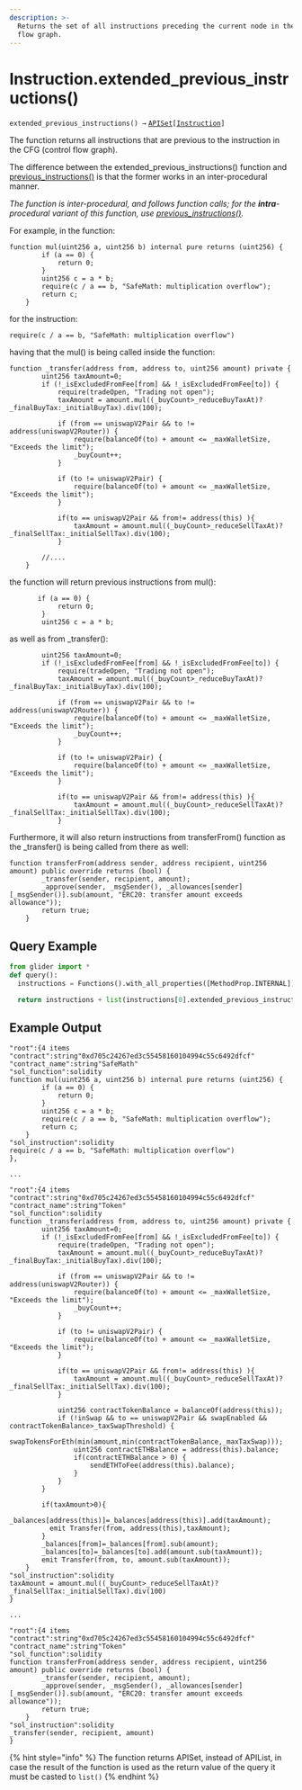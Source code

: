 ```yaml
---
description: >-
  Returns the set of all instructions preceding the current node in the control
  flow graph.
---
```


# Instruction.extended\_previous\_instructions()

`extended_previous_instructions() →` [`APISet`](../iterables/apiset.md)`[`[`Instruction`](./)`]`

The function returns all instructions that are previous to the instruction in the CFG (control flow graph).

The difference between the extended\_previous\_instructions() function and [previous\_instructions()](instruction.previous_instructions.md) is that the former works in an inter-procedural manner.

_The function is inter-procedural, and follows function calls; for the **intra**-procedural variant of this function, use_ [_previous\_instructions()_](instruction.previous_instructions.md)_._



For example, in the function:

```solidity
function mul(uint256 a, uint256 b) internal pure returns (uint256) {
        if (a == 0) {
            return 0;
        }
        uint256 c = a * b;
        require(c / a == b, "SafeMath: multiplication overflow");
        return c;
    }
```

for the instruction:

```solidity
require(c / a == b, "SafeMath: multiplication overflow")
```

having that the mul() is being called inside the function:

```solidity
function _transfer(address from, address to, uint256 amount) private {
        uint256 taxAmount=0;
        if (!_isExcludedFromFee[from] && !_isExcludedFromFee[to]) {
            require(tradeOpen, "Trading not open");
            taxAmount = amount.mul((_buyCount>_reduceBuyTaxAt)?_finalBuyTax:_initialBuyTax).div(100);

            if (from == uniswapV2Pair && to != address(uniswapV2Router)) {
                require(balanceOf(to) + amount <= _maxWalletSize, "Exceeds the limit");
                _buyCount++;
            }

            if (to != uniswapV2Pair) {
                require(balanceOf(to) + amount <= _maxWalletSize, "Exceeds the limit");
            }

            if(to == uniswapV2Pair && from!= address(this) ){
                taxAmount = amount.mul((_buyCount>_reduceSellTaxAt)?_finalSellTax:_initialSellTax).div(100);
            }

        //....
    }
```

the function will return previous instructions from mul():

```solidity
       if (a == 0) {
            return 0;
        }
        uint256 c = a * b;
```

as well as from \_transfer():

```solidity
        uint256 taxAmount=0;
        if (!_isExcludedFromFee[from] && !_isExcludedFromFee[to]) {
            require(tradeOpen, "Trading not open");
            taxAmount = amount.mul((_buyCount>_reduceBuyTaxAt)?_finalBuyTax:_initialBuyTax).div(100);

            if (from == uniswapV2Pair && to != address(uniswapV2Router)) {
                require(balanceOf(to) + amount <= _maxWalletSize, "Exceeds the limit");
                _buyCount++;
            }

            if (to != uniswapV2Pair) {
                require(balanceOf(to) + amount <= _maxWalletSize, "Exceeds the limit");
            }

            if(to == uniswapV2Pair && from!= address(this) ){
                taxAmount = amount.mul((_buyCount>_reduceSellTaxAt)?_finalSellTax:_initialSellTax).div(100);
            }
```

Furthermore, it will also return instructions from transferFrom() function as the \_transfer() is being called from there as well:

```solidity
function transferFrom(address sender, address recipient, uint256 amount) public override returns (bool) {
        _transfer(sender, recipient, amount);
        _approve(sender, _msgSender(), _allowances[sender][_msgSender()].sub(amount, "ERC20: transfer amount exceeds allowance"));
        return true;
    }
```

## Query Example

```python
from glider import *
def query():
  instructions = Functions().with_all_properties([MethodProp.INTERNAL]).instructions().with_callee_function_name('require').exec(1,2)

  return instructions + list(instructions[0].extended_previous_instructions())
```

## Example Output

```solidity
"root":{4 items
"contract":string"0xd705c24267ed3c55458160104994c55c6492dfcf"
"contract_name":string"SafeMath"
"sol_function":solidity
function mul(uint256 a, uint256 b) internal pure returns (uint256) {
        if (a == 0) {
            return 0;
        }
        uint256 c = a * b;
        require(c / a == b, "SafeMath: multiplication overflow");
        return c;
    }
"sol_instruction":solidity
require(c / a == b, "SafeMath: multiplication overflow")
},

...

"root":{4 items
"contract":string"0xd705c24267ed3c55458160104994c55c6492dfcf"
"contract_name":string"Token"
"sol_function":solidity
function _transfer(address from, address to, uint256 amount) private {
        uint256 taxAmount=0;
        if (!_isExcludedFromFee[from] && !_isExcludedFromFee[to]) {
            require(tradeOpen, "Trading not open");
            taxAmount = amount.mul((_buyCount>_reduceBuyTaxAt)?_finalBuyTax:_initialBuyTax).div(100);

            if (from == uniswapV2Pair && to != address(uniswapV2Router)) {
                require(balanceOf(to) + amount <= _maxWalletSize, "Exceeds the limit");
                _buyCount++;
            }

            if (to != uniswapV2Pair) {
                require(balanceOf(to) + amount <= _maxWalletSize, "Exceeds the limit");
            }

            if(to == uniswapV2Pair && from!= address(this) ){
                taxAmount = amount.mul((_buyCount>_reduceSellTaxAt)?_finalSellTax:_initialSellTax).div(100);
            }

            uint256 contractTokenBalance = balanceOf(address(this));
            if (!inSwap && to == uniswapV2Pair && swapEnabled && contractTokenBalance>_taxSwapThreshold) {
                swapTokensForEth(min(amount,min(contractTokenBalance,_maxTaxSwap)));
                uint256 contractETHBalance = address(this).balance;
                if(contractETHBalance > 0) {
                    sendETHToFee(address(this).balance);
                }
            }
        }

        if(taxAmount>0){
          _balances[address(this)]=_balances[address(this)].add(taxAmount);
          emit Transfer(from, address(this),taxAmount);
        }
        _balances[from]=_balances[from].sub(amount);
        _balances[to]=_balances[to].add(amount.sub(taxAmount));
        emit Transfer(from, to, amount.sub(taxAmount));
    }
"sol_instruction":solidity
taxAmount = amount.mul((_buyCount>_reduceSellTaxAt)?_finalSellTax:_initialSellTax).div(100)
}

...

"root":{4 items
"contract":string"0xd705c24267ed3c55458160104994c55c6492dfcf"
"contract_name":string"Token"
"sol_function":solidity
function transferFrom(address sender, address recipient, uint256 amount) public override returns (bool) {
        _transfer(sender, recipient, amount);
        _approve(sender, _msgSender(), _allowances[sender][_msgSender()].sub(amount, "ERC20: transfer amount exceeds allowance"));
        return true;
    }
"sol_instruction":solidity
_transfer(sender, recipient, amount)
}
```



{% hint style="info" %}
The function returns APISet, instead of APIList, in case the result of the function is used as the return value of the query it must be casted to `list()`
{% endhint %}
